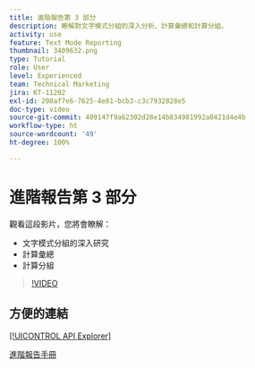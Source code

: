 ```yaml
---
title: 進階報告第 3 部分
description: 瞭解對文字模式分組的深入分析、計算彙總和計算分組。
activity: use
feature: Text Mode Reporting
thumbnail: 3409632.png
type: Tutorial
role: User
level: Experienced
team: Technical Marketing
jira: KT-11202
exl-id: 208af7e6-7625-4e81-bcb3-c3c7932828e5
doc-type: video
source-git-commit: 409147f9a62302d28e14b834981992a0421d4e4b
workflow-type: ht
source-wordcount: '49'
ht-degree: 100%

---
```


# 進階報告第 3 部分

觀看這段影片，您將會瞭解：

* 文字模式分組的深入研究
* 計算彙總
* 計算分組

>[!VIDEO](https://video.tv.adobe.com/v/3409635/?quality=12&learn=on)

## 方便的連結

[[!UICONTROL API Explorer]](https://developer.adobe.com/workfront/api-explorer/)

[進階報告手冊](/help/assets/advanced-reporting-manual.pdf)

